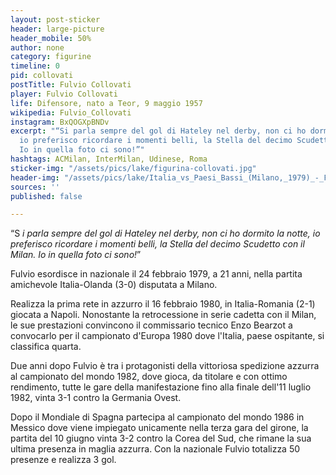 ```yaml
---
layout: post-sticker
header: large-picture
header_mobile: 50%
author: none
category: figurine
timeline: 0
pid: collovati
postTitle: Fulvio Collovati
player: Fulvio Collovati
life: Difensore, nato a Teor, 9 maggio 1957
wikipedia: Fulvio_Collovati
instagram: BxQOGXpBNDv
excerpt: "“Si parla sempre del gol di Hateley nel derby, non ci ho dormito la notte,
  io preferisco ricordare i momenti belli, la Stella del decimo Scudetto con il Milan.
  Io in quella foto ci sono!”"
hashtags: ACMilan, InterMilan, Udinese, Roma
sticker-img: "/assets/pics/lake/figurina-collovati.jpg"
header-img: "/assets/pics/lake/Italia_vs_Paesi_Bassi_(Milano,_1979)_-_Fulvio_Collovati.jpg"
sources: ''
published: false

---
```

“S _i parla sempre del gol di Hateley nel derby, non ci ho dormito la notte, io preferisco ricordare i momenti belli, la Stella del decimo Scudetto con il Milan. Io in quella foto ci sono!_”

Fulvio esordisce in nazionale il 24 febbraio 1979, a 21 anni, nella partita amichevole Italia-Olanda (3-0) disputata a Milano.

Realizza la prima rete in azzurro il 16 febbraio 1980, in Italia-Romania (2-1) giocata a Napoli. Nonostante la retrocessione in serie cadetta con il Milan, le sue prestazioni convincono il commissario tecnico Enzo Bearzot a convocarlo per il campionato d'Europa 1980 dove l'Italia, paese ospitante, si classifica quarta.

Due anni dopo Fulvio è tra i protagonisti della vittoriosa spedizione azzurra al campionato del mondo 1982, dove gioca, da titolare e con ottimo rendimento, tutte le gare della manifestazione fino alla finale dell'11 luglio 1982, vinta 3-1 contro la Germania Ovest.

Dopo il Mondiale di Spagna partecipa al campionato del mondo 1986 in Messico dove viene impiegato unicamente nella terza gara del girone, la partita del 10 giugno vinta 3-2 contro la Corea del Sud, che rimane la sua ultima presenza in maglia azzurra. Con la nazionale Fulvio totalizza 50 presenze e realizza 3 gol.